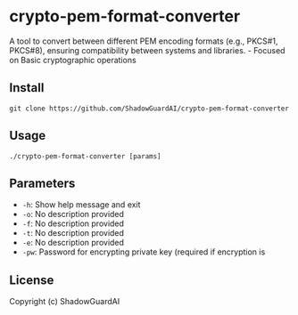 # crypto-pem-format-converter
A tool to convert between different PEM encoding formats (e.g., PKCS#1, PKCS#8), ensuring compatibility between systems and libraries. - Focused on Basic cryptographic operations

## Install
`git clone https://github.com/ShadowGuardAI/crypto-pem-format-converter`

## Usage
`./crypto-pem-format-converter [params]`

## Parameters
- `-h`: Show help message and exit
- `-o`: No description provided
- `-f`: No description provided
- `-t`: No description provided
- `-e`: No description provided
- `-pw`: Password for encrypting private key (required if encryption is 

## License
Copyright (c) ShadowGuardAI

